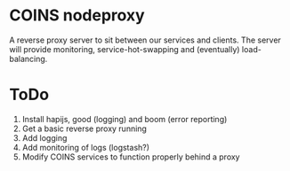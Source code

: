 # COINS nodeproxy
A reverse proxy server to sit between our services and clients.
The server will provide monitoring, service-hot-swapping and (eventually) load-balancing.

# ToDo
1. Install hapijs, good (logging) and boom (error reporting)
1. Get a basic reverse proxy running
1. Add logging
1. Add monitoring of logs (logstash?)
1. Modify COINS services to function properly behind a proxy

